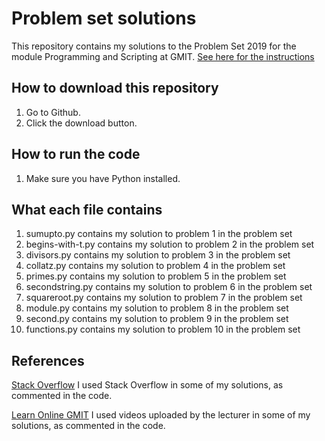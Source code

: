 # Problem set solutions

This repository contains my solutions to the Problem Set 2019 for the module Programming and Scripting at GMIT.
[See here for the instructions](https://github.com/ianmcloughlin/problems-pands-2019/raw/master/problems.pdf)


## How to download this repository

1. Go to Github.
2. Click the download button.

## How to run the code

1. Make sure you have Python installed.

## What each file contains

1. sumupto.py contains my solution to problem 1 in the problem set
2. begins-with-t.py contains my solution to problem 2 in the problem set
3. divisors.py contains my solution to problem 3 in the problem set
4. collatz.py contains my solution to problem 4 in the problem set
5. primes.py contains my solution to problem 5 in the problem set
6. secondstring.py contains my solution to problem 6 in the problem set
7. squareroot.py contains my solution to problem 7 in the problem set
8. module.py contains my solution to problem 8 in the problem set
9. second.py contains my solution to problem 9 in the problem set
10. functions.py contains my solution to problem 10 in the problem set

## References
[Stack Overflow](https://stackoverflow.com/) I used Stack Overflow in some of my solutions, as commented in the code.

[Learn Online GMIT](https://learnonline.gmit.ie/course/view.php?id=1588#section-0) I used videos uploaded by the lecturer in some of my solutions, as commented in the code.